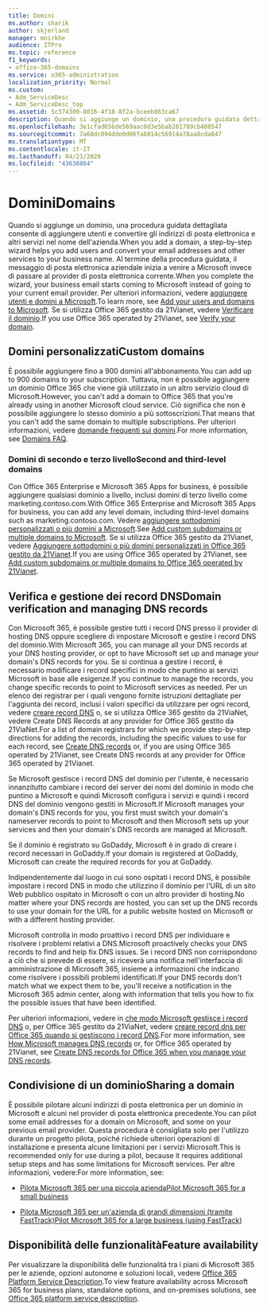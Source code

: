 ```yaml
---
title: Domini
ms.author: sharik
author: skjerland
manager: mnirkhe
audience: ITPro
ms.topic: reference
f1_keywords:
- office-365-domains
ms.service: o365-administration
localization_priority: Normal
ms.custom:
- Adm_ServiceDesc
- Adm_ServiceDesc_top
ms.assetid: 5c374309-8016-4f18-8f2a-bceeb863ca67
description: Quando si aggiunge un dominio, una procedura guidata dettagliata consente di aggiungere utenti e convertire gli indirizzi di posta elettronica e altri servizi nel nome dell'azienda. Al termine della procedura guidata, il messaggio di posta elettronica aziendale inizia a venire a Microsoft invece di passare al provider di posta elettronica corrente. Per ulteriori informazioni, vedere Aggiungere utenti e domini a Microsoft. Se si utilizza Office 365 gestito da 21Vianet, vedere Verificare il dominio.
ms.openlocfilehash: 3e1cfad656de569aac0d3e5bab281789cb408547
ms.sourcegitcommit: 7a68dc894dde0d06fab014c56914a78aa8cda847
ms.translationtype: MT
ms.contentlocale: it-IT
ms.lasthandoff: 04/21/2020
ms.locfileid: "43638864"
---
```

# <a name="domains"></a><span data-ttu-id="c1ff1-106">Domini</span><span class="sxs-lookup"><span data-stu-id="c1ff1-106">Domains</span></span>

<span data-ttu-id="c1ff1-107">Quando si aggiunge un dominio, una procedura guidata dettagliata consente di aggiungere utenti e convertire gli indirizzi di posta elettronica e altri servizi nel nome dell'azienda.</span><span class="sxs-lookup"><span data-stu-id="c1ff1-107">When you add a domain, a step-by-step wizard helps you add users and convert your email addresses and other services to your business name.</span></span> <span data-ttu-id="c1ff1-108">Al termine della procedura guidata, il messaggio di posta elettronica aziendale inizia a venire a Microsoft invece di passare al provider di posta elettronica corrente.</span><span class="sxs-lookup"><span data-stu-id="c1ff1-108">When you complete the wizard, your business email starts coming to Microsoft instead of going to your current email provider.</span></span> <span data-ttu-id="c1ff1-109">Per ulteriori informazioni, vedere [aggiungere utenti e domini a Microsoft](https://support.office.com/article/6383f56d-3d09-4dcb-9b41-b5f5a5efd611).</span><span class="sxs-lookup"><span data-stu-id="c1ff1-109">To learn more, see [Add your users and domains to Microsoft](https://support.office.com/article/6383f56d-3d09-4dcb-9b41-b5f5a5efd611).</span></span> <span data-ttu-id="c1ff1-110">Se si utilizza Office 365 gestito da 21Vianet, vedere [Verificare il dominio](https://docs.microsoft.com/office365/admin/setup/add-domain).</span><span class="sxs-lookup"><span data-stu-id="c1ff1-110">If you use Office 365 operated by 21Vianet, see [Verify your domain](https://docs.microsoft.com/office365/admin/setup/add-domain).</span></span>
  
## <a name="custom-domains"></a><span data-ttu-id="c1ff1-111">Domini personalizzati</span><span class="sxs-lookup"><span data-stu-id="c1ff1-111">Custom domains</span></span>

<span data-ttu-id="c1ff1-112">È possibile aggiungere fino a 900 domini all'abbonamento.</span><span class="sxs-lookup"><span data-stu-id="c1ff1-112">You can add up to 900 domains to your subscription.</span></span> <span data-ttu-id="c1ff1-113">Tuttavia, non è possibile aggiungere un dominio Office 365 che viene già utilizzato in un altro servizio cloud di Microsoft.</span><span class="sxs-lookup"><span data-stu-id="c1ff1-113">However, you can't add a domain to Office 365 that you're already using in another Microsoft cloud service.</span></span> <span data-ttu-id="c1ff1-114">Ciò significa che non è possibile aggiungere lo stesso dominio a più sottoscrizioni.</span><span class="sxs-lookup"><span data-stu-id="c1ff1-114">That means that you can't add the same domain to multiple subscriptions.</span></span> <span data-ttu-id="c1ff1-115">Per ulteriori informazioni, vedere [domande frequenti sui domini](https://support.office.com/article/Domains-FAQ-1272bad0-4bd4-4796-8005-67d6fb3afc5a).</span><span class="sxs-lookup"><span data-stu-id="c1ff1-115">For more information, see [Domains FAQ](https://support.office.com/article/Domains-FAQ-1272bad0-4bd4-4796-8005-67d6fb3afc5a).</span></span>
  
### <a name="second-and-third-level-domains"></a><span data-ttu-id="c1ff1-116">Domini di secondo e terzo livello</span><span class="sxs-lookup"><span data-stu-id="c1ff1-116">Second and third-level domains</span></span>

<span data-ttu-id="c1ff1-117">Con Office 365 Enterprise e Microsoft 365 Apps for business, è possibile aggiungere qualsiasi dominio a livello, inclusi domini di terzo livello come marketing.contoso.com.</span><span class="sxs-lookup"><span data-stu-id="c1ff1-117">With Office 365 Enterprise and Microsoft 365 Apps for business, you can add any level domain, including third-level domains such as marketing.contoso.com.</span></span> <span data-ttu-id="c1ff1-118">Vedere [aggiungere sottodomini personalizzati o più domini a Microsoft](https://docs.microsoft.com/office365/admin/setup/domains-faq).</span><span class="sxs-lookup"><span data-stu-id="c1ff1-118">See [Add custom subdomains or multiple domains to Microsoft](https://docs.microsoft.com/office365/admin/setup/domains-faq).</span></span> <span data-ttu-id="c1ff1-119">Se si utilizza Office 365 gestito da 21Vianet, vedere [Aggiungere sottodomini o più domini personalizzati in Office 365 gestito da 21Vianet](https://docs.microsoft.com/office365/admin/setup/domains-faq).</span><span class="sxs-lookup"><span data-stu-id="c1ff1-119">If you are using Office 365 operated by 21Vianet, see [Add custom subdomains or multiple domains to Office 365 operated by 21Vianet](https://docs.microsoft.com/office365/admin/setup/domains-faq).</span></span>
  
## <a name="domain-verification-and-managing-dns-records"></a><span data-ttu-id="c1ff1-120">Verifica e gestione dei record DNS</span><span class="sxs-lookup"><span data-stu-id="c1ff1-120">Domain verification and managing DNS records</span></span>

<span data-ttu-id="c1ff1-121">Con Microsoft 365, è possibile gestire tutti i record DNS presso il provider di hosting DNS oppure scegliere di impostare Microsoft e gestire i record DNS del dominio.</span><span class="sxs-lookup"><span data-stu-id="c1ff1-121">With Microsoft 365, you can manage all your DNS records at your DNS hosting provider, or opt to have Microsoft set up and manage your domain's DNS records for you.</span></span> <span data-ttu-id="c1ff1-122">Se si continua a gestire i record, è necessario modificare i record specifici in modo che puntino ai servizi Microsoft in base alle esigenze.</span><span class="sxs-lookup"><span data-stu-id="c1ff1-122">If you continue to manage the records, you change specific records to point to Microsoft services as needed.</span></span> <span data-ttu-id="c1ff1-123">Per un elenco dei registrar per i quali vengono fornite istruzioni dettagliate per l'aggiunta dei record, inclusi i valori specifici da utilizzare per ogni record, vedere [creare record DNS](https://docs.microsoft.com/office365/admin/get-help-with-domains/create-dns-records-at-any-dns-hosting-provider) o, se si utilizza Office 365 gestito da 21ViaNet, vedere Create DNS Records at any provider for Office 365 gestito da 21ViaNet.</span><span class="sxs-lookup"><span data-stu-id="c1ff1-123">For a list of domain registrars for which we provide step-by-step directions for adding the records, including the specific values to use for each record, see [Create DNS records](https://docs.microsoft.com/office365/admin/get-help-with-domains/create-dns-records-at-any-dns-hosting-provider) or, if you are using Office 365 operated by 21Vianet, see Create DNS records at any provider for Office 365 operated by 21Vianet.</span></span> 
  
<span data-ttu-id="c1ff1-124">Se Microsoft gestisce i record DNS del dominio per l'utente, è necessario innanzitutto cambiare i record del server dei nomi del dominio in modo che puntino a Microsoft e quindi Microsoft configura i servizi e quindi i record DNS del dominio vengono gestiti in Microsoft.</span><span class="sxs-lookup"><span data-stu-id="c1ff1-124">If Microsoft manages your domain's DNS records for you, you first must switch your domain's nameserver records to point to Microsoft and then Microsoft sets up your services and then your domain's DNS records are managed at Microsoft.</span></span>
  
<span data-ttu-id="c1ff1-125">Se il dominio è registrato su GoDaddy, Microsoft è in grado di creare i record necessari in GoDaddy.</span><span class="sxs-lookup"><span data-stu-id="c1ff1-125">If your domain is registered at GoDaddy, Microsoft can create the required records for you at GoDaddy.</span></span> 
  
<span data-ttu-id="c1ff1-126">Indipendentemente dal luogo in cui sono ospitati i record DNS, è possibile impostare i record DNS in modo che utilizzino il dominio per l'URL di un sito Web pubblico ospitato in Microsoft o con un altro provider di hosting.</span><span class="sxs-lookup"><span data-stu-id="c1ff1-126">No matter where your DNS records are hosted, you can set up the DNS records to use your domain for the URL for a public website hosted on Microsoft or with a different hosting provider.</span></span> 
  
<span data-ttu-id="c1ff1-127">Microsoft controlla in modo proattivo i record DNS per individuare e risolvere i problemi relativi a DNS.</span><span class="sxs-lookup"><span data-stu-id="c1ff1-127">Microsoft proactively checks your DNS records to find and help fix DNS issues.</span></span> <span data-ttu-id="c1ff1-128">Se i record DNS non corrispondono a ciò che si prevede di essere, si riceverà una notifica nell'interfaccia di amministrazione di Microsoft 365, insieme a informazioni che indicano come risolvere i possibili problemi identificati.</span><span class="sxs-lookup"><span data-stu-id="c1ff1-128">If your DNS records don't match what we expect them to be, you'll receive a notification in the Microsoft 365 admin center, along with information that tells you how to fix the possible issues that have been identified.</span></span>
  
<span data-ttu-id="c1ff1-129">Per ulteriori informazioni, vedere in [che modo Microsoft gestisce i record DNS](https://docs.microsoft.com/office365/admin/setup/domains-faq) o, per Office 365 gestito da 21ViaNet, vedere [creare record dns per Office 365 quando si gestiscono i record DNS](https://docs.microsoft.com/office365/admin/services-in-china/create-dns-records-when-you-manage-your-dns-records).</span><span class="sxs-lookup"><span data-stu-id="c1ff1-129">For more information, see [How Microsoft manages DNS records](https://docs.microsoft.com/office365/admin/setup/domains-faq) or, for Office 365 operated by 21Vianet, see [Create DNS records for Office 365 when you manage your DNS records](https://docs.microsoft.com/office365/admin/services-in-china/create-dns-records-when-you-manage-your-dns-records).</span></span>
  
## <a name="sharing-a-domain"></a><span data-ttu-id="c1ff1-130">Condivisione di un dominio</span><span class="sxs-lookup"><span data-stu-id="c1ff1-130">Sharing a domain</span></span>

<span data-ttu-id="c1ff1-131">È possibile pilotare alcuni indirizzi di posta elettronica per un dominio in Microsoft e alcuni nel provider di posta elettronica precedente.</span><span class="sxs-lookup"><span data-stu-id="c1ff1-131">You can pilot some email addresses for a domain on Microsoft, and some on your previous email provider.</span></span> <span data-ttu-id="c1ff1-132">Questa procedura è consigliata solo per l'utilizzo durante un progetto pilota, poiché richiede ulteriori operazioni di installazione e presenta alcune limitazioni per i servizi Microsoft.</span><span class="sxs-lookup"><span data-stu-id="c1ff1-132">This is recommended only for use during a pilot, because it requires additional setup steps and has some limitations for Microsoft services.</span></span> <span data-ttu-id="c1ff1-133">Per altre informazioni, vedere:</span><span class="sxs-lookup"><span data-stu-id="c1ff1-133">For more information, see:</span></span>
  
- [<span data-ttu-id="c1ff1-134">Pilota Microsoft 365 per una piccola azienda</span><span class="sxs-lookup"><span data-stu-id="c1ff1-134">Pilot Microsoft 365 for a small business</span></span>](https://support.office.com/article/39cee536-6a03-40cf-b9c1-f301bb6001d7)
    
- [<span data-ttu-id="c1ff1-135">Pilota Microsoft 365 per un'azienda di grandi dimensioni (tramite FastTrack)</span><span class="sxs-lookup"><span data-stu-id="c1ff1-135">Pilot Microsoft 365 for a large business (using FastTrack)</span></span>](https://fasttrack.office.com/onboard)
    
## <a name="feature-availability"></a><span data-ttu-id="c1ff1-136">Disponibilità delle funzionalità</span><span class="sxs-lookup"><span data-stu-id="c1ff1-136">Feature availability</span></span>

<span data-ttu-id="c1ff1-137">Per visualizzare la disponibilità delle funzionalità tra i piani di Microsoft 365 per le aziende, opzioni autonome e soluzioni locali, vedere [Office 365 Platform Service Description](office-365-platform-service-description.md).</span><span class="sxs-lookup"><span data-stu-id="c1ff1-137">To view feature availability across Microsoft 365 for business plans, standalone options, and on-premises solutions, see [Office 365 platform service description](office-365-platform-service-description.md).</span></span>
  

